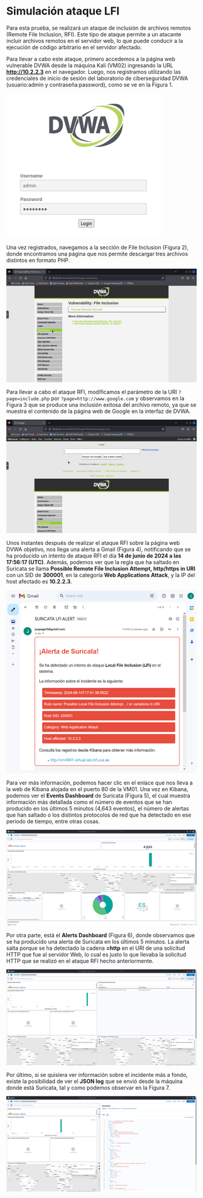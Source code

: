# Simulación ataque LFI

Para esta prueba, se realizará un ataque de inclusión de archivos remotos (Remote File Inclusion, RFI). Este tipo de ataque permite a un atacante incluir archivos remotos en el servidor web, lo que puede conducir a la ejecución de código arbitrario en el servidor afectado.

Para llevar a cabo este ataque, primero accedemos a la página web vulnerable DVWA desde la máquina Kali (VM02) ingresando la URL **http://10.2.2.3** en el navegador. Luego, nos registramos utilizando las credenciales de inicio de sesión del laboratorio de ciberseguridad DVWA (usuario:admin y contraseña:password), como se ve en la Figura 1.

![Registro en DVWA](../images/dvwaLogin.png)

Una vez registrados, navegamos a la sección de File Inclusion (Figura 2), donde encontramos una página que nos permite descargar tres archivos distintos en formato PHP.

![FI en DVWA](../images/lfi1.png)

Para llevar a cabo el ataque RFI, modificamos el parámetro de la URI `?page=include.php` por `?page=http://www.google.com` y observamos en la Figura 3 que se produce una inclusión exitosa del archivo remoto, ya que se muestra el contenido de la página web de Google en la interfaz de DVWA.

![Datos obtenidos en RFI](../images/rfi1.png)

Unos instantes después de realizar el ataque RFI sobre la página web DVWA objetivo, nos llega una alerta a Gmail (Figura 4), notificando que se ha producido un intento de ataque RFI el día **14 de junio de 2024 a las 17:56:17 (UTC)**. Además, podemos ver que la regla que ha saltado en Suricata se llama **Possible Remote File Inclusion Attempt, http/https in URI** con un SID de **300001**, en la categoría **Web Applications Attack**, y la IP del host afectado es **10.2.2.3**.

![Alerta recibida por email](../images/lfi_email.png)

Para ver más información, podemos hacer clic en el enlace que nos lleva a la web de Kibana alojada en el puerto 80 de la VM01. Una vez en Kibana, podemos ver el **Events Dashboard** de Suricata (Figura 5), el cual muestra información más detallada como el número de eventos que se han producido en los últimos 5 minutos (4,643 eventos), el número de alertas que han saltado o los distintos protocolos de red que ha detectado en ese periodo de tiempo, entre otras cosas.

![Dashboard de Events en Kibana](../images/rfi_events.png)

Por otra parte, está el **Alerts Dashboard** (Figura 6), donde observamos que se ha producido una alerta de Suricata en los últimos 5 minutos. La alerta salta porque se ha detectado la cadena **=http** en el URI de una solicitud HTTP que fue al servidor Web, lo cual es justo lo que llevaba la solicitud HTTP que se realizó en el ataque RFI hecho anteriormente.

![Dashboard de Alerts en Kibana](../images/rfi_alerts.png)

Por último, si se quisiera ver información sobre el incidente más a fondo, existe la posibilidad de ver el **JSON log** que se envió desde la máquina donde está Suricata, tal y como podemos observar en la Figura 7.

![JSON log de Suricata](../images/rfi_json.png)
